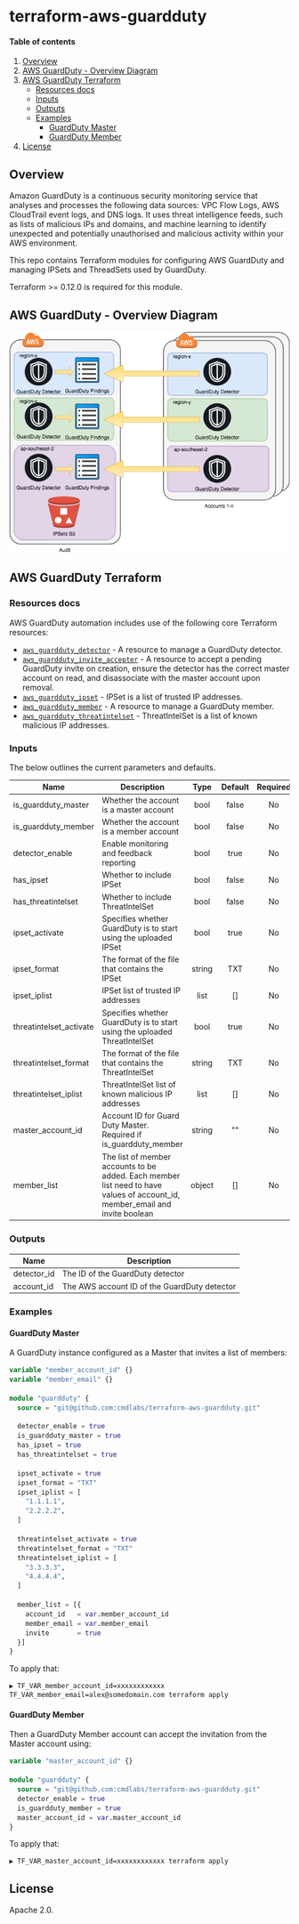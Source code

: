 <!-- vim: set ft=markdown: -->
# terraform-aws-guardduty

#### Table of contents

1. [Overview](#overview)
2. [AWS GuardDuty - Overview Diagram](#aws-guardduty---overview-diagram)
3. [AWS GuardDuty Terraform](#aws-guardduty-terraform)
    * [Resources docs](#resources-docs)
    * [Inputs](#inputs)
    * [Outputs](#outputs)
    * [Examples](#examples)
        - [GuardDuty Master](#guardduty-master)
        - [GuardDuty Member](#guardduty-member)
4. [License](#license)

## Overview

Amazon GuardDuty is a continuous security monitoring service that analyses and processes the following data sources: VPC Flow Logs, AWS CloudTrail event logs, and DNS logs. It uses threat intelligence feeds, such as lists of malicious IPs and domains, and machine learning to identify unexpected and potentially unauthorised and malicious activity within your AWS environment.

This repo contains Terraform modules for configuring AWS GuardDuty and managing IPSets and ThreadSets used by GuardDuty.

Terraform >= 0.12.0 is required for this module.

## AWS GuardDuty - Overview Diagram

![GuardDuty|medium](docs/guardduty.png)

## AWS GuardDuty Terraform

### Resources docs

AWS GuardDuty automation includes use of the following core Terraform resources:

- [`aws_guardduty_detector`](https://www.terraform.io/docs/providers/aws/r/guardduty_detector.html) - A resource to manage a GuardDuty detector.
- [`aws_guardduty_invite_accepter`](https://www.terraform.io/docs/providers/aws/r/guardduty_invite_accepter.html) - A resource to accept a pending GuardDuty invite on creation, ensure the detector has the correct master account on read, and disassociate with the master account upon removal.
- [`aws_guardduty_ipset`](https://www.terraform.io/docs/providers/aws/r/guardduty_ipset.html) - IPSet is a list of trusted IP addresses.
- [`aws_guardduty_member`](https://www.terraform.io/docs/providers/aws/r/guardduty_member.html) - A resource to manage a GuardDuty member.
- [`aws_guardduty_threatintelset`](https://www.terraform.io/docs/providers/aws/r/guardduty_threatintelset.html) - ThreatIntelSet is a list of known malicious IP addresses.

### Inputs

The below outlines the current parameters and defaults.

| Name | Description | Type | Default | Required |
|------|-------------|:----:|:-------:|:--------:|
|is_guardduty_master|Whether the account is a master account|bool|false|No|
|is_guardduty_member|Whether the account is a member account|bool|false|No|
|detector_enable|Enable monitoring and feedback reporting|bool|true|No|
|has_ipset|Whether to include IPSet|bool|false|No|
|has_threatintelset|Whether to include ThreatIntelSet|bool|false|No|
|ipset_activate|Specifies whether GuardDuty is to start using the uploaded IPSet|bool|true|No|
|ipset_format|The format of the file that contains the IPSet|string|TXT|No|
|ipset_iplist|IPSet list of trusted IP addresses|list|[]|No|
|threatintelset_activate|Specifies whether GuardDuty is to start using the uploaded ThreatIntelSet|bool|true|No|
|threatintelset_format|The format of the file that contains the ThreatIntelSet|string|TXT|No|
|threatintelset_iplist|ThreatIntelSet list of known malicious IP addresses|list|[]|No|
|master_account_id|Account ID for Guard Duty Master. Required if is_guardduty_member|string|""|No|
|member_list|The list of member accounts to be added. Each member list need to have values of account_id, member_email and invite boolean|object|[]|No|

### Outputs

|Name|Description|
|------------|---------------------|
|detector_id|The ID of the GuardDuty detector|
|account_id|The AWS account ID of the GuardDuty detector|

### Examples

#### GuardDuty Master

A GuardDuty instance configured as a Master that invites a list of members:

```tf
variable "member_account_id" {}
variable "member_email" {}

module "guardduty" {
  source = "git@github.com:cmdlabs/terraform-aws-guardduty.git"

  detector_enable = true
  is_guardduty_master = true
  has_ipset = true
  has_threatintelset = true

  ipset_activate = true
  ipset_format = "TXT"
  ipset_iplist = [
    "1.1.1.1",
    "2.2.2.2",
  ]

  threatintelset_activate = true
  threatintelset_format = "TXT"
  threatintelset_iplist = [
    "3.3.3.3",
    "4.4.4.4",
  ]

  member_list = [{
    account_id   = var.member_account_id
    member_email = var.member_email
    invite       = true
  }]
}
```

To apply that:

```text
▶ TF_VAR_member_account_id=xxxxxxxxxxxx TF_VAR_member_email=alex@somedomain.com terraform apply
```

#### GuardDuty Member

Then a GuardDuty Member account can accept the invitation from the Master account using:

```tf
variable "master_account_id" {}

module "guardduty" {
  source = "git@github.com:cmdlabs/terraform-aws-guardduty.git"
  detector_enable = true
  is_guardduty_member = true
  master_account_id = var.master_account_id
}
```

To apply that:

```text
▶ TF_VAR_master_account_id=xxxxxxxxxxxx terraform apply
```

## License

Apache 2.0.
